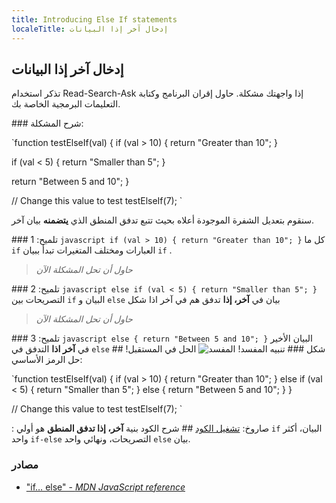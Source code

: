 ```yaml
---
title: Introducing Else If statements
localeTitle: إدخال آخر إذا البيانات
---
```

## إدخال آخر إذا البيانات

تذكر استخدام Read-Search-Ask إذا واجهتك مشكلة. حاول إقران البرنامج وكتابة التعليمات البرمجية الخاصة بك.

\### شرح المشكلة:

 `function testElseIf(val) { 
  if (val > 10) { 
    return "Greater than 10"; 
  } 
 
  if (val < 5) { 
    return "Smaller than 5"; 
  } 
 
  return "Between 5 and 10"; 
 } 
 
 // Change this value to test 
 testElseIf(7); 
` 

سنقوم بتعديل الشفرة الموجودة أعلاه بحيث تتبع تدفق المنطق الذي **يتضمنه** بيان آخر.

\### تلميح: 1 `javascript if (val > 10) { return "Greater than 10"; }` كل ما `if` العبارات ومختلف المتغيرات تبدأ ببيان `if` .

> _حاول أن تحل المشكلة الآن_

\### تلميح: 2 `javascript else if (val < 5) { return "Smaller than 5"; }` التصريحات بين `if` البيان و `else` بيان في **آخر، إذا** تدفق هم في آخر اذا شكل

> _حاول أن تحل المشكلة الآن_

\### تلميح: 3 `javascript else { return "Between 5 and 10"; }` البيان الأخير في **آخر اذا** التدفق في `else` شكل ### تنبيه المفسد! ![المفسد](http://discourse-user-assets.s3.amazonaws.com/original/2X/2/2d6c412a50797771301e7ceabd554cef4edcd74d.gif) الحل في المستقبل! ## حل الرمز الأساسي:

 `function testElseIf(val) { 
  if (val > 10) { 
    return "Greater than 10"; 
  } else if (val < 5) { 
    return "Smaller than 5"; 
  } else {
    return "Between 5 and 10";
  }
 } 
 
 // Change this value to test 
 testElseIf(7); 
` 

: صاروخ: [تشغيل الكود](https://repl.it/@RyanPisuena/GoldenWorriedRuntime) ## شرح الكود بنية **آخر، إذا تدفق المنطق** هو أولي `if` البيان، أكثر واحد `if-else` التصريحات، ونهائي واحد `else` بيان.

### مصادر

*   ["if… else" - _MDN JavaScript reference_](https://developer.mozilla.org/en-US/docs/Web/JavaScript/Reference/Statements/if…else)